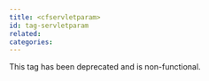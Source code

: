 ```yaml
---
title: <cfservletparam>
id: tag-servletparam
related:
categories:
---
```


This tag has been deprecated and is non-functional.